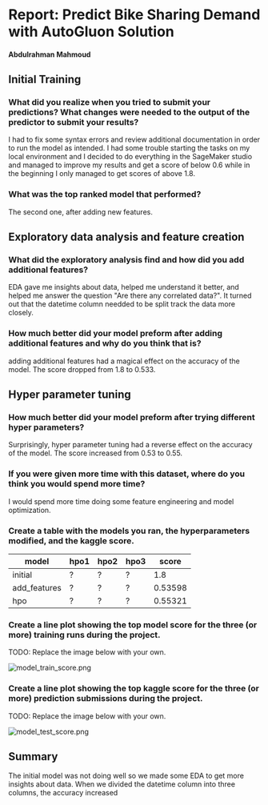 # Report: Predict Bike Sharing Demand with AutoGluon Solution
#### Abdulrahman Mahmoud

## Initial Training
### What did you realize when you tried to submit your predictions? What changes were needed to the output of the predictor to submit your results?
I had to fix some syntax errors and review additional documentation in order to run the model as intended. I had some trouble starting the tasks on my local environment and I decided to do everything in the SageMaker studio and managed to improve my results and get a score of below 0.6 while in the beginning I only managed to get scores of above 1.8.

### What was the top ranked model that performed?
The second one, after adding new features.

## Exploratory data analysis and feature creation
### What did the exploratory analysis find and how did you add additional features?
EDA gave me insights about data, helped me understand it better, and helped me answer the question "Are there any correlated data?". It turned out that the datetime column needded to be split track the data more closely.
### How much better did your model preform after adding additional features and why do you think that is?
adding additional features had a magical effect on the accuracy of the model. The score dropped from 1.8 to 0.533.

## Hyper parameter tuning
### How much better did your model preform after trying different hyper parameters?
Surprisingly, hyper parameter tuning had a reverse effect on the accuracy of the model. The score increased from 0.53 to 0.55.
### If you were given more time with this dataset, where do you think you would spend more time?
I would spend more time doing some feature engineering and model optimization.
### Create a table with the models you ran, the hyperparameters modified, and the kaggle score.
|model|hpo1|hpo2|hpo3|score|
|--|--|--|--|--|
|initial|?|?|?|1.8|
|add_features|?|?|?|0.53598|
|hpo|?|?|?|0.55321|

### Create a line plot showing the top model score for the three (or more) training runs during the project.

TODO: Replace the image below with your own.

![model_train_score.png](img/model_train_score.png)

### Create a line plot showing the top kaggle score for the three (or more) prediction submissions during the project.

TODO: Replace the image below with your own.

![model_test_score.png](img/model_test_score.png)

## Summary
The initial model was not doing well so we made some EDA to get more insights about data. When we divided the datetime column into three columns, the accuracy increased